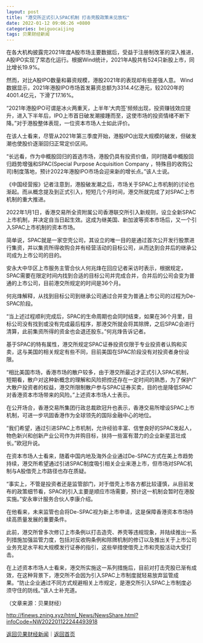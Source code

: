 ```yaml
---
layout: post
title: "港交所正式引入SPAC机制 打击壳股政策未见放松"
date: 2022-01-12 09:06:26 +0800
categories: beiguocaijing
tags: 贝果财经新闻
---
```

<p>在各大机构披露完2021年度A股市场主要数据后，受益于注册制改革的深入推进，A股IPO实现了常态化运行。根据Wind统计，2021年A股共有524只新股上市，同比增长19.9%。</p>
 <p>然而，对比A股IPO数量和募资规模，港股2021年的表现却有些差强人意。 Wind数据显示，2021年港股IPO市场首发募资总额为3314.4亿港元，较2020年的4001.4亿元，下滑了17.16%。</p>
 <p>“2021年港股IPO可谓是冰火两重天，上半年‘大肉签’频频出现，投资赚钱效应提升，进入下半年后，IPO上市首日破发潮接踵而至，这使市场的投资情绪不断下降。”对于港股整体表现，一位资本市场人士如此评价。</p>
 <p>在该人士看来，尽管从2021年第三季度开始，港股IPO出现大规模的破发，但破发潮也使股价逐渐回归正常定价区间。</p>
 <p>“长远看，作为中概股回归的首选市场，港股仍具有投资价值，同时随着中概股回归趋势增强和SPAC(Special Purpose Acquisition Company ，特殊目的收购公司)制度落地，预计2022年港股IPO市场会迎来新的增长点。”该人士说。</p>
 <p>《中国经营报》记者注意到，港股破发潮之后，市场关于SPAC上市机制的讨论也渐起。而从概念提及到正式引入，短短几个月时间，港交所就完成了对SPAC上市机制的重大推进。</p>
 <p>2022年1月1日，香港交易所全资附属公司香港联交所引入新规则，设立全新SPAC上市机制，并决定自当日起生效。这成为继美国、新加波等资本市场后，又一个引入SPAC上市机制的资本市场。</p>
 <p>简单说，SPAC就是一家空壳公司，其设立的唯一目的是通过首次公开发行股票进行集资，并以集资所得收购合并有经营活动的目标公司，从而达到合并后的继承公司成为上市公司的目的。</p>
 <p>安永大中华区上市服务主管合伙人何兆烽在回应记者采访时表示，根据规定，SPAC需要在限定时间内找到合适的目标公司并完成合并，合并后的公司会变为普通的上市公司，目前港交所规定的时间是36个月。</p>
 <p>何兆烽解释，从找到目标公司到继承公司通过合并变为普通上市公司的过程为De-SPAC阶段。</p>
 <p>“当上述过程顺利完成后，SPAC的生命周期也会同时结束，如果在36个月里，目标公司没有找到或没有完成最后程序，那港交所就会将其除牌，之后SPAC会进行清算，此前集资所得的资金也会退还股东。”何兆烽告诉记者。</p>
 <p>基于SPAC的特有属性，港交所规定SPAC证券投资仅限于专业投资者认购和买卖，这与美国的相关规定有些不同，目前美国在SPAC阶段没有对投资者身份设限。</p>
 <p>“相比美国市场，香港市场的散户较多，由于港交所最近才正式引入SPAC机制，短期看，散户对这种新概念的理解和风险把控还存在一定时间的熟悉，为了保护广大散户投资者的权益，港交所限制散户参与SPAC证券买卖，目的也是降低SPAC对香港资本市场带来的风险。”上述资本市场人士表示。</p>
 <p>在公开场合，香港交易所集团行政总裁欧冠升也表示，香港交易所增设SPAC上市机制，可进一步巩固香港作为全球领先的国际金融中心的地位。</p>
 <p>“我们希望，通过引进SPAC上市机制，允许经验丰富、信誉良好的SPAC发起人，物色新兴和创新产业公司作为并购目标，扶持一些富有潜力的企业新星茁壮成长。”欧冠升说。</p>
 <p>在资本市场人士看来，随着中国内地及海外企业通过De-SPAC方式在美上市趋势持续，港交所希望通过引进SPAC制度吸引相关企业来港上市，但市场对SPAC机制与A股借壳上市路径也存在质疑。</p>
 <p>“事实上，不管是投资者还是监管部门，对于借壳上市各方都比较谨慎，从目前发布的政策细节看，SPAC的引入主要是顺应市场需要，预计这一机制会暂时在港股实施。”安永审计服务合伙人李康介绍。</p>
 <p>在他看来，未来监管也会将De-SPAC视为新上市申请，这是保障香港资本市场持续高质量发展的重要条件。</p>
 <p>此前，港交所曾多次修订上市条例以打击造壳、养壳等违规现象，并陆续推出一系列措施加强监管力度，包括对反收购条例和除牌机制的修订以及推出关于上市公司业务充足水平和大规模发行证券的指引，这些举措使借壳上市和壳股活动大受打击。</p>
 <p>在上述资本市场人士看来，港交所实施这一系列措施后，目前对打击壳股已渐有成效，在这种背景下，港交所不会因为引入SPAC上市制度就轻易放弃监管成果。“防止企业通过不同方式规避相关上市规定，是港交所引入SPAC上市制度必须守住的防线。”该人士补充道。</p><p class="em_media">（文章来源：贝果财经）</p>

<http://finews.zning.xyz/html_News/NewsShare.html?infoCode=NW202201122244493918>

[返回贝果财经新闻](//finews.withounder.com/category/beiguocaijing.html)｜[返回首页](//finews.withounder.com/)